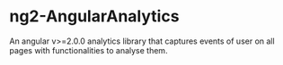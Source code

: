 # ng2-AngularAnalytics
An angular v>=2.0.0 analytics library that captures events of user on all pages with functionalities to analyse them.
